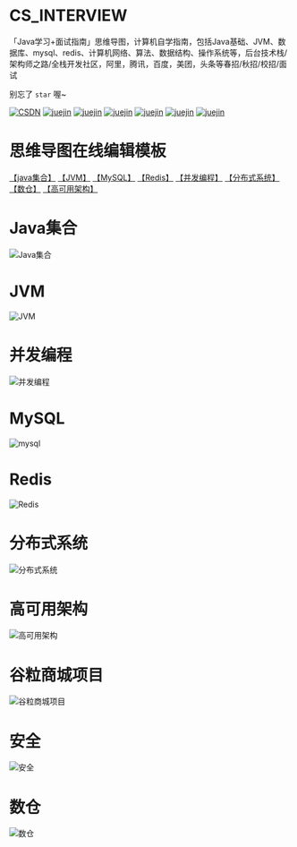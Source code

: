 # CS_INTERVIEW
「Java学习+面试指南」思维导图，计算机自学指南，包括Java基础、JVM、数据库、mysql、redis、计算机网络、算法、数据结构、操作系统等，后台技术栈/架构师之路/全栈开发社区，阿里，腾讯，百度，美团，头条等春招/秋招/校招/面试

别忘了 `star` 喔~

[![CSDN](https://img.shields.io/badge/CSDN-HNUJSY-red)](https://blog.csdn.net/HNUPCJ)  [![juejin](https://img.shields.io/badge/zhihu-%E7%9F%A5%E4%B9%8E-blue)](https://www.zhihu.com/people/16-73-75-27/posts)  [![juejin](https://img.shields.io/badge/cnblogs-%E5%8D%9A%E5%AE%A2%E5%9B%AD-red)](https://www.cnblogs.com/jishengyi/) [![juejin](https://img.shields.io/badge/oschina-%E5%BC%80%E6%BA%90%E4%B8%AD%E5%9B%BD-green)](https://my.oschina.net/u/5084287)  [![juejin](https://img.shields.io/badge/segmentfault-%E6%80%9D%E5%90%A6-green)](https://segmentfault.com/u/jishengyi)  [![juejin](https://img.shields.io/badge/juejin-%E6%8E%98%E9%87%91-blue)](https://juejin.cn/user/4363278239951927/posts)  [![juejin](https://img.shields.io/badge/jianshu-%E7%AE%80%E4%B9%A6-orange)](https://www.jianshu.com/u/bb29cb5a2ea5) 

# 思维导图在线编辑模板

[【java集合】](https://www.processon.com/view/63538189e0b34d0816720358?fromnew=1#pc)
[【JVM】](https://www.processon.com/view/635381eb1efad425cd49be16?fromnew=1#pc)
[【MySQL】](https://www.processon.com/view/635380b47d9c0854f99f9c13?fromnew=1#pc)
[【Redis】](https://www.processon.com/view/63538408f346fb152d706a52?fromnew=1#pc)
[【并发编程】](https://www.processon.com/view/635384bff346fb152d706b6e?fromnew=1#pc)
[【分布式系统】](https://www.processon.com/view/6353850b1efad425cd49c236?fromnew=1#pc)
[【数仓】](https://www.processon.com/view/6353846a1efad425cd49c178?fromnew=1#pc)
[【高可用架构】](https://www.processon.com/view/6353b9107d9c0854f9a00ba2?fromnew=1#pc)

# Java集合

![Java集合](./pic/java集合.png)

# JVM

![JVM](./pic/jvm.png)

# 并发编程

![并发编程](./pic/并发编程.png)

# MySQL

![mysql](./pic/mysql.png)

# Redis

![Redis](./pic/redis.png)

# 分布式系统

![分布式系统](./pic/分布式系统.png)

# 高可用架构

![高可用架构](./pic/高可用架构.png)

# 谷粒商城项目

![谷粒商城项目](./pic/谷粒商城项目.png)

# 安全

![安全](./pic/安全.png)

# 数仓

![数仓](./pic/数仓.png)



